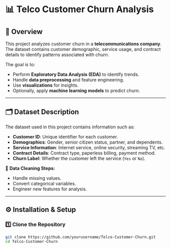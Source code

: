 # 📊 Telco Customer Churn Analysis

## 📌 Overview
This project analyzes customer churn in a **telecommunications company**. The dataset contains customer demographic, service usage, and contract details to identify patterns associated with churn. 

The goal is to:
- Perform **Exploratory Data Analysis (EDA)** to identify trends.
- Handle **data preprocessing** and feature engineering.
- Use **visualizations** for insights.
- Optionally, apply **machine learning models** to predict churn.

---

## 🗂️ Dataset Description
The dataset used in this project contains information such as:
- **Customer ID**: Unique identifier for each customer.
- **Demographics**: Gender, senior citizen status, partner, and dependents.
- **Service Information**: Internet service, online security, streaming TV, etc.
- **Contract Details**: Contract type, paperless billing, payment method.
- **Churn Label**: Whether the customer left the service (`Yes` or `No`).

📌 **Data Cleaning Steps:**
- Handle missing values.
- Convert categorical variables.
- Engineer new features for analysis.

---

## ⚙️ Installation & Setup

### **1️⃣ Clone the Repository**
```bash
git clone https://github.com/yourusername/Telco-Customer-Churn.git
cd Telco-Customer-Churn
